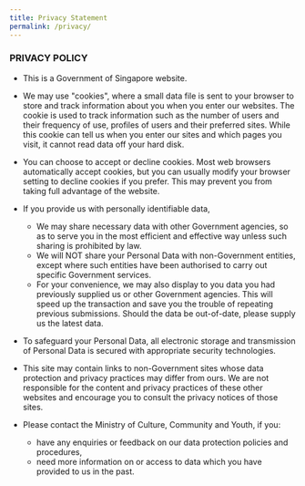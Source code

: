 ```yaml
---
title: Privacy Statement
permalink: /privacy/
---
```


### PRIVACY POLICY

- This is a Government of Singapore website.

- We may use "cookies", where a small data file is sent to your browser to store and track information about you when you enter our websites. The cookie is used to track information such as the number of users and their frequency of use, profiles of users and their preferred sites. While this cookie can tell us when you enter our sites and which pages you visit, it cannot read data off your hard disk.

- You can choose to accept or decline cookies. Most web browsers automatically accept cookies, but you can usually modify your browser setting to decline cookies if you prefer. This may prevent you from taking full advantage of the website.

- If you provide us with personally identifiable data,
  - We may share necessary data with other Government agencies, so as to serve you in the most efficient and effective way unless such sharing is prohibited by law.
  - We will NOT share your Personal Data with non-Government entities, except where such entities have been authorised to carry out specific Government services.
  - For your convenience, we may also display to you data you had previously supplied us or other Government agencies. This will speed up the transaction and save you the trouble of repeating previous submissions. Should the data be out-of-date, please supply us the latest data.

- To safeguard your Personal Data, all electronic storage and transmission of Personal Data is secured with appropriate security technologies.

- This site may contain links to non-Government sites whose data protection and privacy practices may differ from ours. We are not responsible for the content and privacy practices of these other websites and encourage you to consult the privacy notices of those sites.

- Please contact the Ministry of Culture, Community and Youth, if you:
  - have any enquiries or feedback on our data protection policies and procedures,
  - need more information on or access to data which you have provided to us in the past.
